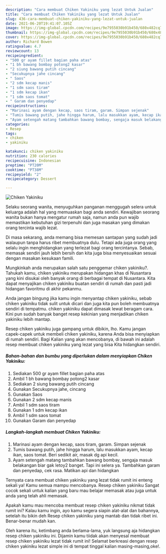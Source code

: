 ```yaml
---
description: "Cara membuat Chiken Yakiniku yang lezat Untuk Jualan"
title: "Cara membuat Chiken Yakiniku yang lezat Untuk Jualan"
slug: 436-cara-membuat-chiken-yakiniku-yang-lezat-untuk-jualan
date: 2021-06-20T19:41:07.105Z
image: https://img-global.cpcdn.com/recipes/9e7955030b91b450/680x482cq70/chiken-yakiniku-foto-resep-utama.jpg
thumbnail: https://img-global.cpcdn.com/recipes/9e7955030b91b450/680x482cq70/chiken-yakiniku-foto-resep-utama.jpg
cover: https://img-global.cpcdn.com/recipes/9e7955030b91b450/680x482cq70/chiken-yakiniku-foto-resep-utama.jpg
author: Richard Bowen
ratingvalue: 4.7
reviewcount: 13
recipeingredient:
- "500 gr ayam fillet bagian paha atas"
- "1 bh bawang bombay potong2 kasar"
- "2 siung bawang putih cincang"
- "Secukupnya jahe cincang"
- " Saos"
- "2 sdm kecap manis"
- "1 sdm saos tiram"
- "1 sdm kecap ikan"
- "1 sdm saos tomat"
- " Garam dan penyedap"
recipeinstructions:
- "Marinasi ayam dengan kecap, saos tiram, garam. Simpan sejenak"
- "Tumis bawang putih, jahe hingga harum, lalu masukkan ayam, kecap ikan, saos tomat. Beri sedikit air, masak dg api kecil."
- "Ayam setengah matang tambahkan bawang bombay, sengaja masuk belakangan biar gak letoy2 banget. Tapi ini selera ya. Tambahkan garam dan penyedap, cek rasa. Matikan api dan hidangkan"
categories:
- Resep
tags:
- chiken
- yakiniku

katakunci: chiken yakiniku 
nutrition: 230 calories
recipecuisine: Indonesian
preptime: "PT20M"
cooktime: "PT38M"
recipeyield: "2"
recipecategory: Dessert

---
```



![Chiken Yakiniku](https://img-global.cpcdn.com/recipes/9e7955030b91b450/680x482cq70/chiken-yakiniku-foto-resep-utama.jpg)

Selaku seorang wanita, menyuguhkan panganan menggugah selera untuk keluarga adalah hal yang memuaskan bagi anda sendiri. Kewajiban seorang  wanita bukan hanya mengatur rumah saja, namun anda pun wajib memastikan kebutuhan gizi terpenuhi dan juga masakan yang dimakan orang tercinta wajib lezat.

Di masa  sekarang, anda memang bisa memesan santapan yang sudah jadi walaupun tanpa harus ribet membuatnya dulu. Tetapi ada juga orang yang selalu ingin menghidangkan yang terlezat bagi orang tercintanya. Sebab, memasak sendiri jauh lebih bersih dan kita juga bisa menyesuaikan sesuai dengan masakan kesukaan famili. 



Mungkinkah anda merupakan salah satu penggemar chiken yakiniku?. Tahukah kamu, chiken yakiniku merupakan hidangan khas di Nusantara yang kini disukai oleh banyak orang di berbagai tempat di Nusantara. Kita dapat menyajikan chiken yakiniku buatan sendiri di rumah dan pasti jadi hidangan favoritmu di akhir pekanmu.

Anda jangan bingung jika kamu ingin menyantap chiken yakiniku, sebab chiken yakiniku tidak sulit untuk dicari dan juga kita pun boleh membuatnya sendiri di tempatmu. chiken yakiniku dapat dimasak lewat beragam cara. Kini pun sudah banyak banget resep kekinian yang menjadikan chiken yakiniku lebih mantap.

Resep chiken yakiniku juga gampang untuk dibikin, lho. Kamu jangan capek-capek untuk membeli chiken yakiniku, karena Anda bisa menyiapkan di rumah sendiri. Bagi Kalian yang akan mencobanya, di bawah ini adalah resep membuat chiken yakiniku yang lezat yang bisa Kita hidangkan sendiri.

<!--inarticleads1-->

##### Bahan-bahan dan bumbu yang diperlukan dalam menyiapkan Chiken Yakiniku:

1. Sediakan 500 gr ayam fillet bagian paha atas
1. Ambil 1 bh bawang bombay potong2 kasar
1. Sediakan 2 siung bawang putih cincang
1. Gunakan Secukupnya jahe, cincang
1. Gunakan  Saos
1. Gunakan 2 sdm kecap manis
1. Ambil 1 sdm saos tiram
1. Gunakan 1 sdm kecap ikan
1. Ambil 1 sdm saos tomat
1. Gunakan  Garam dan penyedap




<!--inarticleads2-->

##### Langkah-langkah membuat Chiken Yakiniku:

1. Marinasi ayam dengan kecap, saos tiram, garam. Simpan sejenak
1. Tumis bawang putih, jahe hingga harum, lalu masukkan ayam, kecap ikan, saos tomat. Beri sedikit air, masak dg api kecil.
1. Ayam setengah matang tambahkan bawang bombay, sengaja masuk belakangan biar gak letoy2 banget. Tapi ini selera ya. Tambahkan garam dan penyedap, cek rasa. Matikan api dan hidangkan




Ternyata cara membuat chiken yakiniku yang lezat tidak rumit ini enteng sekali ya! Kamu semua mampu mencobanya. Resep chiken yakiniku Sangat cocok sekali untuk kalian yang baru mau belajar memasak atau juga untuk anda yang telah ahli memasak.

Apakah kamu mau mencoba membuat resep chiken yakiniku nikmat tidak rumit ini? Kalau kamu ingin, ayo kamu segera siapin alat-alat dan bahannya, setelah itu bikin deh Resep chiken yakiniku yang mantab dan tidak ribet ini. Benar-benar mudah kan. 

Oleh karena itu, ketimbang anda berlama-lama, yuk langsung aja hidangkan resep chiken yakiniku ini. Dijamin kamu tiidak akan menyesal membuat resep chiken yakiniku lezat tidak rumit ini! Selamat berkreasi dengan resep chiken yakiniku lezat simple ini di tempat tinggal kalian masing-masing,oke!.

